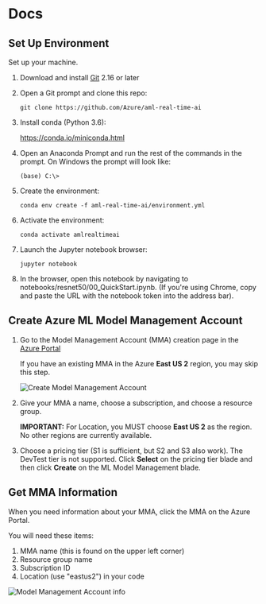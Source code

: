 # Docs

## Set Up Environment

Set up your machine.

1. Download and install [Git](https://git-scm.com/downloads) 2.16 or later
1. Open a Git prompt and clone this repo:

   `git clone https://github.com/Azure/aml-real-time-ai`
1. Install conda (Python 3.6):

   https://conda.io/miniconda.html
1. Open an Anaconda Prompt and run the rest of the commands in the prompt. On Windows the prompt will look like:

   `(base) C:\>`
1. Create the environment:

   `conda env create -f aml-real-time-ai/environment.yml`
1. Activate the environment:

   `conda activate amlrealtimeai`
1. Launch the Jupyter notebook browser:

   `jupyter notebook` 
1. In the browser, open this notebook by navigating to notebooks/resnet50/00_QuickStart.ipynb.  (If you're using Chrome, copy and paste the URL with the notebook token into the address bar).

 ## Create Azure ML Model Management Account
1. Go to the Model Management Account (MMA) creation page in the [Azure Portal](https://aka.ms/aml-create-mma)

   If you have an existing MMA in the Azure **East US 2** region, you may skip this step.

   ![Create Model Management Account](media/azure-portal-create-mma.PNG)

1. Give your MMA a name, choose a subscription, and choose a resource group.

   **IMPORTANT:** For Location, you MUST choose **East US 2** as the region.  No other regions are currently available.

1. Choose a pricing tier (S1 is sufficient, but S2 and S3 also work).  The DevTest tier is not supported.  Click **Select** on the pricing tier blade and then click **Create** on the ML Model Management blade.

## Get MMA Information
When you need information about your MMA, click the MMA on the Azure Portal.

You will need these items:
1. MMA name (this is found on the upper left corner)
1. Resource group name
1. Subscription ID
1. Location (use "eastus2") in your code

![Model Management Account info](media/azure-portal-mma-info.PNG) 

